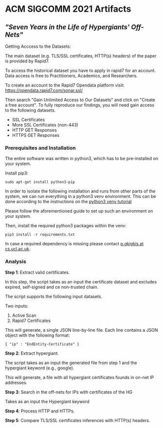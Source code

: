 # ACM SIGCOMM 2021 Artifacts
## _"Seven Years in the Life of Hypergiants' Off-Nets"_

Getting Acccess to the Datasets:

The main dataset (e.g. TLS/SSL certificates, HTTP(s) headers) of the paper is provided by Rapid7. 

To access the historical dataset you have to apply in rapid7 for an account. Data access is free to Practitioners, Academics, and Researchers.

To create an account to the Rapid7 Opendata platform visit:
https://opendata.rapid7.com/sonar.ssl/

Then search "Gain Unlimited Access to Our Datasets" and click on "Create a free account".
To fully reproduce our findings, you will need gain access to the following datasets.
* SSL Certificates
* More SSL Certificates (non-443)
* HTTP GET Responses
* HTTPS GET Responses

### Prerequisites and Installation
The entire software was written in python3, which has to be pre-installed on your system.

Install pip3:
```
sudo apt-get install python3-pip
```

In order to isolate the following installation and runs from other parts of the system, we can run everything in a python3 venv environment. This can be done according to the instructions on the
[python3 venv tutorial](https://docs.python.org/3/tutorial/venv.html)

Please follow the aforementioned guide to set up such an environment on your system.

Then, install the required python3 packages within the venv:
```
pip3 install -r requirements.txt
```
In case a required dependency is missing please contact [p.gkigkis at cs.ucl.ac.uk]().


### Analysis

**Step 1**: Extract valid certificates.

In this step, the script takes as an input the certificate dataset and excludes expired, self-signed and ce non-trusted chain.

The script supports the following input datasets.

Two inputs:

1) Active Scan
2) Rapid7 Certificates

This will generate, a single JSON line-by-line file. Each line contains a JSON object
with the following format:

```
{ "ip" : "EndEntity-Certificate" }
```

**Step 2**: Extract hypergiant.

The script takes as an input the generated file from step 1 and the hypergiant keyword (e.g., google).

This will generate, a file with all hypergiant certificates founds in on-net IP addresses.


**Step 3**:
Search in the off-nets for IPs with certificates of the HG

Takes as an input the Hypergiant keyword


**Step 4**: Process HTTP and HTTPs.


**Step 5**: Compare TLS/SSL certificates inferences with HTTP(s) headers.


